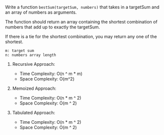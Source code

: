 Write a function `bestSum(targetSum, numbers)` that takes in a targetSum and an array of numbers as arguments.

The function should return an array containing the shortest combination of numbers that add up to exactly the targetSum.

If there is a tie for the shortest combination, you may return any one of the shortest.

    m: target sum
    n: numbers array length

1. Recursive Approach:
    -   Time Complexity: O(n ^ m * m) 
    -   Space Complexity: O(m^2)

2. Memoized Approach:
    -   Time Complexity: O(n * m ^ 2)
    -   Space Complexity: O(m ^ 2)

3. Tabulated Approach:
    -   Time Complexity: O(n * m ^ 2)
    -   Space Complexity: O(m ^ 2)